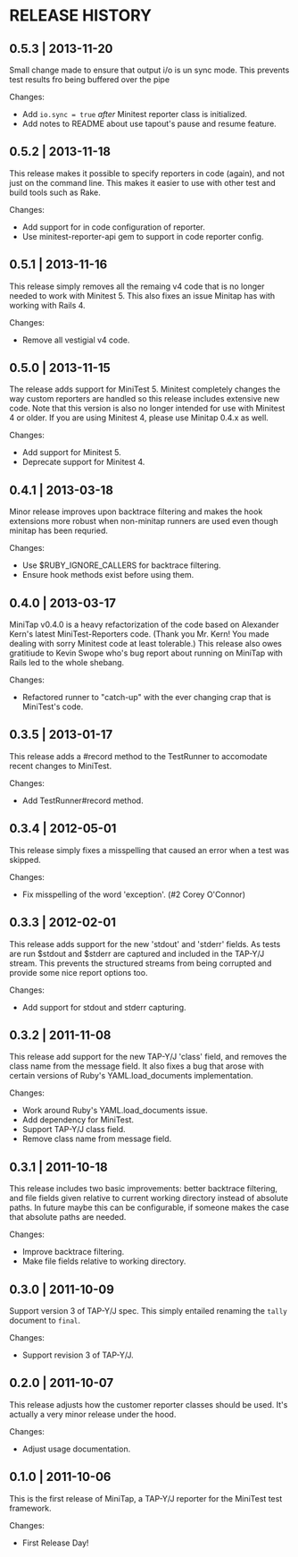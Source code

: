 # RELEASE HISTORY

## 0.5.3 | 2013-11-20

Small change made to ensure that output i/o is un sync mode.
This prevents test results fro being buffered over the pipe

Changes:

* Add `io.sync = true` *after* Minitest reporter class is initialized.
* Add notes to README about use tapout's pause and resume feature.


## 0.5.2 | 2013-11-18

This release makes it possible to specify reporters in code
(again), and not just on the command line. This makes it easier
to use with other test and build tools such as Rake.

Changes:

* Add support for in code configuration of reporter.
* Use minitest-reporter-api gem to support in code reporter config.


## 0.5.1 | 2013-11-16

This release simply removes all the remaing v4 code that
is no longer needed to work with Minitest 5. This also
fixes an issue Minitap has with working with Rails 4.

Changes:

* Remove all vestigial v4 code.


## 0.5.0 | 2013-11-15

The release adds support for MiniTest 5. Minitest completely 
changes the way custom reporters are handled so this release
includes extensive new code. Note that this version is also
no longer intended for use with Minitest 4 or older. If you
are using Minitest 4, please use Minitap 0.4.x as well.

Changes:

* Add support for Minitest 5.
* Deprecate support for Minitest 4.


## 0.4.1 | 2013-03-18

Minor release improves upon backtrace filtering and makes
the hook extensions more robust when non-minitap runners
are used even though minitap has been requried.

Changes:

* Use $RUBY_IGNORE_CALLERS for backtrace filtering.
* Ensure hook methods exist before using them.
 

## 0.4.0 | 2013-03-17

MiniTap v0.4.0 is a heavy refactorization of the code based on
Alexander Kern's latest MiniTest-Reporters code. (Thank you
Mr. Kern! You made dealing with sorry Minitest code at least
tolerable.) This release also owes gratitiude to Kevin Swope
who's bug report about running on MiniTap with Rails led to
the whole shebang.

Changes:

* Refactored runner to "catch-up" with the ever changing 
  crap that is MiniTest's code.


## 0.3.5 | 2013-01-17

This release adds a #record method to the TestRunner to accomodate 
recent changes to MiniTest.

Changes:

* Add TestRunner#record method.


## 0.3.4 | 2012-05-01

This release simply fixes a misspelling that caused an error
when a test was skipped.

Changes:

* Fix misspelling of the word 'exception'. (#2 Corey O'Connor)


## 0.3.3 | 2012-02-01

This release adds support for the new 'stdout' and 'stderr' fields.
As tests are run $stdout and $stderr are captured and included in
the TAP-Y/J stream. This prevents the structured streams from being
corrupted and provide some nice report options too.

Changes:

* Add support for stdout and stderr capturing.


## 0.3.2 | 2011-11-08

This release add support for the new TAP-Y/J 'class' field, and removes
the class name from the message field. It also fixes a bug that
arose with certain versions of Ruby's YAML.load_documents implementation.

Changes:

* Work around Ruby's YAML.load_documents issue.
* Add dependency for MiniTest.
* Support TAP-Y/J class field.
* Remove class name from message field.


## 0.3.1 | 2011-10-18

This release includes two basic improvements: better backtrace filtering,
and file fields given relative to current working directory instead of
absolute paths. In future maybe this can be configurable, if someone makes
the case that absolute paths are needed.

Changes:

* Improve backtrace filtering.
* Make file fields relative to working directory.


## 0.3.0 | 2011-10-09

Support version 3 of TAP-Y/J spec. This simply entailed renaming
the `tally` document to `final`.

Changes:

* Support revision 3 of TAP-Y/J.


## 0.2.0 | 2011-10-07

This release adjusts how the customer reporter classes
should be used. It's actually a very minor release under 
the hood.

Changes:

* Adjust usage documentation.


## 0.1.0 | 2011-10-06

This is the first release of MiniTap, a TAP-Y/J reporter
for the MiniTest test framework.

Changes:

* First Release Day!
